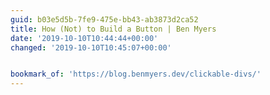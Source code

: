 ```yaml
---
guid: b03e5d5b-7fe9-475e-bb43-ab3873d2ca52
title: How (Not) to Build a Button | Ben Myers
date: '2019-10-10T10:44:44+00:00'
changed: '2019-10-10T10:45:07+00:00'


bookmark_of: 'https://blog.benmyers.dev/clickable-divs/'
---
```


